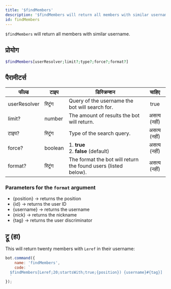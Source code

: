 ```yaml
---
title: '$findMembers'
description: '$findMembers will return all members with similar username.'
id: findMembers
---
```


`$findMembers` will return all members with similar username.

## प्रोयोग

```php
$findMembers[userResolver;limit?;type?;force?;format?]
```

## पैरामीटर्स

| फील्ड        | टाइप     | डिस्क्रिप्शन                                                   |    चाहिए     |
| ------------ | -------- | -------------------------------------------------------------- |:------------:|
| userResolver | स्ट्रिंग | Query of the username the bot will search for.                 |     true     |
| limit?       | number   | The amount of results the bot will return.                     | असत्य (नहीं) |
| टाइप?        | स्ट्रिंग | Type of the search query.                                      | असत्य (नहीं) |
| force?       | boolean  | 1. **true** <br /> 2. **false** (default)                | असत्य (नहीं) |
| format?      | स्ट्रिंग | The format the bot will return the found users (listed below). | असत्य (नहीं) |

### Parameters for the `format` argument

* {position} -> returns the position
* {id} -> returns the user ID
* {username} -> returns the username
* {nick} -> returns the nickname
* {tag} -> returns the user discriminator

## ट्रू (हा)

This will return twenty members with `Leref` in their username:

```javascript
bot.command({
    name: 'findMembers',
    code: `
  $findMembers[Leref;20;startsWith;true;{position}) {username}#{tag}]
  `
});
```
